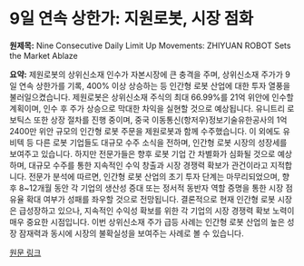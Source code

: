 # 9일 연속 상한가: 지원로봇, 시장 점화

**원제목:** Nine Consecutive Daily Limit Up Movements: ZHIYUAN ROBOT Sets the Market Ablaze

**요약:** 제원로봇의 상위신소재 인수가 자본시장에 큰 충격을 주며, 상위신소재 주가가 9일 연속 상한가를 기록, 400% 이상 상승하는 등 인간형 로봇 산업에 대한 투자 열풍을 불러일으켰습니다.  제원로봇은 상위신소재 주식의 최대 66.99%를 21억 위안에 인수할 계획이며, 인수 후 주가 상승으로 막대한 차익을 실현할 것으로 예상됩니다.  유니트리 로보틱스 또한 상장 절차를 진행 중이며,  중국 이동통신(항저우)정보기술유한공사의 1억 2400만 위안 규모의 인간형 로봇 주문을 제원로봇과 함께 수주했습니다.  이 외에도 유비텍 등 다른 로봇 기업들도 대규모 수주 소식을 전하며, 인간형 로봇 시장의 성장세를 보여주고 있습니다.  하지만 전문가들은 향후 로봇 기업 간 차별화가 심화될 것으로 예상하며,  대규모 수주를 통한 지속적인 수익 창출과 시장 경쟁력 확보가 관건이라고 지적합니다.  전문가 분석에 따르면, 인간형 로봇 산업의 초기 투자 단계는 마무리되었으며, 향후 8~12개월 동안 각 기업의 생산성 증대 또는 정서적 동반자 역할 증명을 통한 시장 점유율 확대 여부가 성패를 좌우할 것으로 전망됩니다.  결론적으로 현재 인간형 로봇 시장은 급성장하고 있으나,  지속적인 수익성 확보를 위한 각 기업의 시장 경쟁력 확보 노력이 매우 중요한 시점입니다.  이번 상위신소재 주가 급등 사례는 인간형 로봇 산업의 높은 성장 잠재력과  동시에 시장의 불확실성을 보여주는 사례로 볼 수 있습니다.

[원문 링크](https://eu.36kr.com/en/p/3389352318304393)
